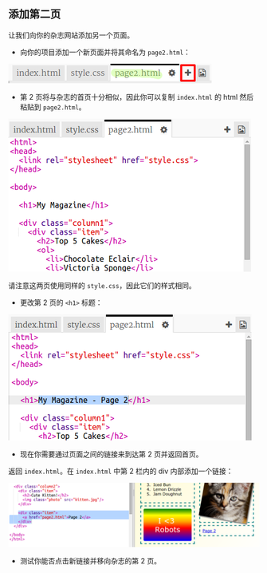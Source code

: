 ## 添加第二页

让我们向你的杂志网站添加另一个页面。



+ 向你的项目添加一个新页面并将其命名为 `page2.html`：

![screenshot](images/magazine-page2.png)

+ 第 2 页将与杂志的首页十分相似，因此你可以复制 `index.html` 的 html 然后粘贴到 `page2.html`。

![screenshot](images/magazine-page2-html.png)

请注意这两页使用同样的 `style.css`，因此它们的样式相同。

+ 更改第 2 页的 `<h1>` 标题：

![screenshot](images/magazine-page2-h1.png)

+ 现在你需要通过页面之间的链接来到达第 2 页并返回首页。

返回 `index.html`。在 `index.html` 中第 2 栏内的 div 内部添加一个链接：

![screenshot](images/magazine-page2-link.png)

+ 测试你能否点击新链接并移向杂志的第 2 页。

